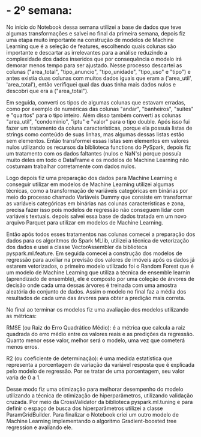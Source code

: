 # - **2º semana:**

No início do Notebook dessa semana utilizei a base de dados que teve algumas transformações e salvei no final da primeira semana, depois fiz uma etapa muito importante na construção de modelos de Machine Learning que é a seleção de features, escolhendo quais colunas são importante e descartar as irrelevantes para a análise reduzindo a complexidade dos dados inseridos que por consequência o modelo irá demorar menos tempo para ser ajustado. Nesse processo descartei as colunas ("area_total", "tipo_anuncio", "tipo_unidade", "tipo_uso" e "tipo") e antes existia duas colunas com muitos dados iguais que eram a ('area_util', 'area_total'), então verifiquei qual das duas tinha mais dados nulos e descobri que era a ("area_total").

Em seguida, converti os tipos de algumas colunas que estavam erradas, como por exemplo de numéricas das colunas "andar", "banheiros", "suites" e "quartos" para o tipo inteiro. Além disso também converti as colunas "area_util", "condominio", "iptu" e "valor" para o tipo double. Após isso fui fazer um tratamento da coluna características, porque ela possuía listas de strings como conteúdo de suas linhas, mas algumas dessas listas estão sem elementos. Então transformei essas listas sem elementos em valores nulos utilizando os recursos da biblioteca functions do PySpark, depois fiz um tratamento com os dados faltantes (nulos e NaN's) porque possuía muito deles em todo o DataFrame e os modelos de Machine Learning não costumam trabalhar corretamente com dados nulos.

Logo depois fiz uma preparação dos dados para Machine Learning e conseguir utilizar em modelos de Machine Learning utilizei algumas técnicas, como a transformação de variáveis categóricas em binárias por meio do processo chamado Variáveis Dummy que consiste em transformar as variáveis categóricas em binárias nas colunas características e zona, precisa fazer isso pois modelos de regressão não conseguem lidar com variáveis textuais. depois salvei essa base de dados tratada em um novo arquivo Parquet para utilizar em modelos de Machine Learning.

Então após todos esses tratamentos nas colunas comecei a preparação dos dados para os algoritmos do Spark MLlib, utilizei a técnica de vetorização dos dados e usei a classe VectorAssembler da biblioteca pyspark.ml.feature. Em seguida comecei a construção dos modelos de regressão para auxiliar na previsão dos valores de imóveis após os dados já estarem vetorizados, o primeiro modelo utilizado foi o Random Forest que é um modelo de Machine Learning que utiliza a técnica de ensemble learnin (aprendizado de ensemble), ele é composto por uma coleção de árvores de decisão onde cada uma dessas árvores é treinada com uma amostra aleatória do conjunto de dados. Assim o modelo no final faz a média dos resultados de cada uma das árvores para obter a predição mais correta.

No final ao terminar os modelos fiz uma avaliação dos modelos utilizando as métricas:

RMSE (ou Raiz do Erro Quadrático Médio): é a métrica que calcula a raiz quadrada do erro médio entre os valores reais e as predições da regressão. Quanto menor esse valor, melhor será o modelo, uma vez que cometerá menos erros.

R2 (ou coeficiente de determinação): é uma medida estatística que representa a porcentagem de variação da variável resposta que é explicada pelo modelo de regressão. Por se tratar de uma porcentagem, seu valor varia de 0 a 1.

Desse modo fiz uma otimização para melhorar desempenho do modelo utilizando a técnica de otimização de hiperparâmetros, utilizando validação cruzada. Por meio da CrossValidator da biblioteca pyspark.ml.tuning e para definir o espaço de busca dos hiperparâmetros utilizei a classe ParamGridBuilder. Para finalizar o Notebook criei um outro modelo de Machine Learning implementando o algoritmo Gradient-boosted tree regression e avaliando ele.

